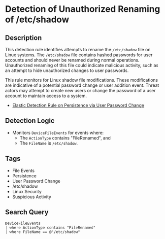 # Detection of Unauthorized Renaming of /etc/shadow

## Description
This detection rule identifies attempts to rename the `/etc/shadow` file on Linux systems. The `/etc/shadow` file contains hashed passwords for user accounts and should never be renamed during normal operations. Unauthorized renaming of this file could indicate malicious activity, such as an attempt to hide unauthorized changes to user passwords.

This rule monitors for Linux shadow file modifications. These modifications are indicative of a potential password change or user addition event. Threat actors may attempt to create new users or change the password of a user account to maintain access to a system.

- [Elastic Detection Rule on Persistence via User Password Change](https://github.com/elastic/detection-rules/blob/main/rules/linux/persistence_user_password_change.toml)

## Detection Logic
- Monitors `DeviceFileEvents` for events where:
  - The `ActionType` contains "FileRenamed", and
  - The `FileName` is `/etc/shadow`.

## Tags
- File Events
- Persistence
- User Password Change
- /etc/shadow
- Linux Security
- Suspicious Activity

## Search Query
```kql
DeviceFileEvents
| where ActionType contains "FileRenamed"
| where FileName == @"/etc/shadow"
